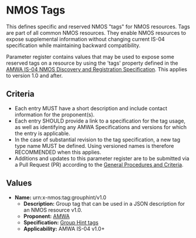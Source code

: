 # NMOS Tags

This defines specific and reserved NMOS "tags" for NMOS resources. Tags are part of all common NMOS resources.  They enable NMOS resources to expose supplemental information without changing current IS-04 specification while maintaining backward compatibility.

Parameter register contains values that may be used to expose some reserved tags on a resource by using the 'tags' property defined in the [AMWA IS-04 NMOS Discovery and Registration Specification](https://github.com/AMWA-TV/nmos-discovery-registration).  This applies to version 1.0 and after.

## Criteria

- Each entry MUST have a short description and include contact information for the proponent(s).
- Each entry SHOULD provide a link to a specification for the tag usage, as well as identifying any AMWA Specifications and versions for which the entry is applicable.
- In the case of substantial revision to the tag specification, a new tag type name MUST be defined. Using versioned names is therefore RECOMMENDED when this applies.
- Additions and updates to this parameter register are to be submitted via a Pull Request (PR) according to the [General Procedures and Criteria](../common/).

## Values

- **Name:** urn:x-nmos:tag:grouphint/v1.0
  - **Description:** Group tag that can be used in a JSON description for an NMOS resource v1.0.
  - **Proponent:** [AMWA](https://github.com/AMWA-TV/)
  - **Specification:** [Group Hint tags](grouphint.md)
  - **Applicability:** AMWA IS-04 v1.0+

